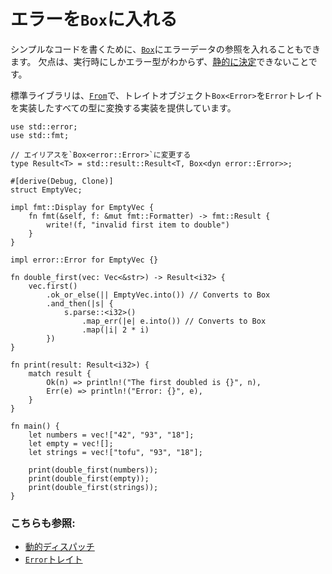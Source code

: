 # エラーを`Box`に入れる

シンプルなコードを書くために、[`Box`][box]にエラーデータの参照を入れることもできます。
欠点は、実行時にしかエラー型がわからず、[静的に決定][dynamic_dispatch]できないことです。

標準ライブラリは、[`From`][from]で、トレイトオブジェクト`Box<Error>`を`Error`トレイト
を実装したすべての型に変換する実装を提供しています。

```rust,editable
use std::error;
use std::fmt;

// エイリアスを`Box<error::Error>`に変更する
type Result<T> = std::result::Result<T, Box<dyn error::Error>>;

#[derive(Debug, Clone)]
struct EmptyVec;

impl fmt::Display for EmptyVec {
    fn fmt(&self, f: &mut fmt::Formatter) -> fmt::Result {
        write!(f, "invalid first item to double")
    }
}

impl error::Error for EmptyVec {}

fn double_first(vec: Vec<&str>) -> Result<i32> {
    vec.first()
        .ok_or_else(|| EmptyVec.into()) // Converts to Box
        .and_then(|s| {
            s.parse::<i32>()
                .map_err(|e| e.into()) // Converts to Box
                .map(|i| 2 * i)
        })
}

fn print(result: Result<i32>) {
    match result {
        Ok(n) => println!("The first doubled is {}", n),
        Err(e) => println!("Error: {}", e),
    }
}

fn main() {
    let numbers = vec!["42", "93", "18"];
    let empty = vec![];
    let strings = vec!["tofu", "93", "18"];

    print(double_first(numbers));
    print(double_first(empty));
    print(double_first(strings));
}
```

### こちらも参照:

- [動的ディスパッチ][dynamic_dispatch]
- [`Error`トレイト][error]

[box]: https://doc.rust-lang.org/std/boxed/struct.Box.html
[dynamic_dispatch]: https://doc.rust-lang.org/book/ch17-02-trait-objects.html#trait-objects-perform-dynamic-dispatch
[error]: https://doc.rust-lang.org/std/error/trait.Error.html
[from]: https://doc.rust-lang.org/std/convert/trait.From.html
